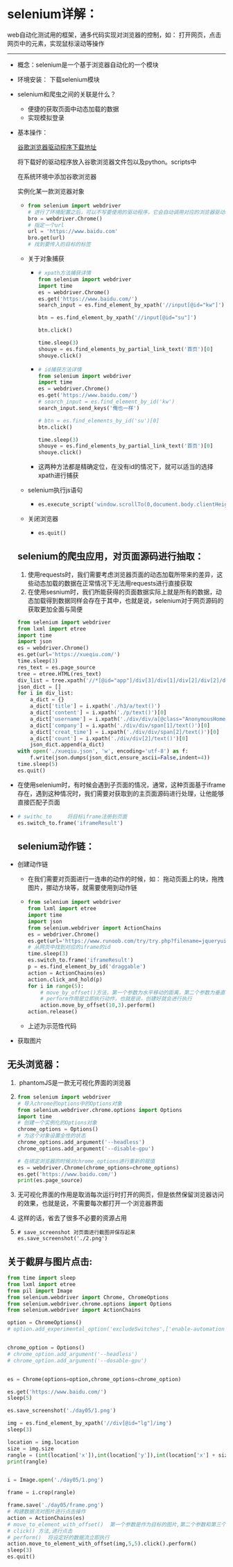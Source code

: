 # selenium详解：

web自动化测试用的框架，通多代码实现对浏览器的控制，如： 打开网页，点击网页中的元素，实现鼠标滚动等操作



------

- 概念：selenium是一个基于浏览器自动化的一个模块

- 环境安装： 下载selenium模块

- selenium和爬虫之间的关联是什么？

  - 便捷的获取页面中动态加载的数据
  - 实现模拟登录

- 基本操作：

  [谷歌浏览器驱动程序下载地址](http://chromedriver.storeage.googleapis.con/index.html)

  将下载好的驱动程序放入谷歌浏览器文件包以及python。scripts中

  在系统环境中添加谷歌浏览器

  实例化某一款浏览器对象

  - ```python
    from selenium import webdriver
    # 进行了环境配置之后，可以不写要使用的驱动程序，它会自动调用对应的浏览器驱动程序
    bro = webdriver.Chrome()
    # 指定一个url
    url = 'https://www.baidu.com'
    bro.get(url)
    # 找到要传入的目标的标签
    ```

  - 关于对象捕获

    - ```python
      # xpath方法捕获详情
      from selenium import webdriver
      import time
      es = webdriver.Chrome()
      es.get('https://www.baidu.com/')
      search_input = es.find_element_by_xpath('//input[@id="kw"]')
      
      btn = es.find_element_by_xpath('//input[@id="su"]')
      
      btn.click()
      
      time.sleep(3)
      shouye = es.find_elements_by_partial_link_text('首页')[0]
      shouye.click()
      ```

    - ```python
      # id捕获方法详情
      from selenium import webdriver
      import time
      es = webdriver.Chrome()
      es.get('https://www.baidu.com/')
      # search_input = es.find_element_by_id('kw')
      search_input.send_keys('俺也一样')
      
      # btn = es.find_elements_by_id('su')[0]
      btn.click()
      
      time.sleep(3)
      shouye = es.find_elements_by_partial_link_text('首页')[0]
      shouye.click()
      ```

    - 这两种方法都是精确定位，在没有id的情况下，就可以适当的选择xpath进行捕获

  - selenium执行js语句

    - ```python
      es.execute_script('window.scrollTo(0,document.body.clientHeight)')
      ```

  - 关闭浏览器

    - ```python
      es.quit()
      ```

  ## selenium的爬虫应用，对页面源码进行抽取：

  1. 使用requests时，我们需要考虑浏览器页面的动态加载所带来的差异，这些动态加载的数据在正常情况下无法用requests进行直接获取
  2. 在使用sesnium时，我们所能获得的页面数据实际上就是所有的数据，动态加载得到数据同样会存在于其中，也就是说，selenium对于网页源码的获取更加全面与简便

  

  

  ```python
  from selenium import webdriver
  from lxml import etree
  import time
  import json
  es = webdriver.Chrome()
  es.get(url='https://xueqiu.com/')
  time.sleep(3)
  res_text = es.page_source
  tree = etree.HTML(res_text)
  div_list = tree.xpath('//*[@id="app"]/div[3]/div[1]/div[2]/div[2]/div[1]/div[@class="AnonymousHome_home__timeline__item_3vU"]')
  json_dict = []
  for i in div_list:
      a_dict = {}
      a_dict['title'] = i.xpath('./h3/a/text()')
      a_dict['content'] = i.xpath('./p/text()')[0]
      a_dict['username'] = i.xpath('./div/div/a[@class="AnonymousHome_user-name_3wN"]/text()')[0]
      a_dict['company'] = i.xpath('./div/div/span[1]/text()')[0]
      a_dict['creat_time'] = i.xpath('./div/div/span[2]/text()')[0]
      a_dict['count'] = i.xpath('./div/div[2]/text()')[0]
      json_dict.append(a_dict)
  with open('./xueqiu.json', 'w', encoding='utf-8') as f:
      f.write(json.dumps(json_dict,ensure_ascii=False,indent=4))
  time.sleep(5)
  es.quit()
  ```

- 在使用selenium时，有时候会遇到子页面的情况，通常，这种页面基于iframe存在，遇到这种情况时，我们需要对获取到的主页面源码进行处理，让他能够直接匹配子页面

- ```python
  # swithc_to     将目标iframe注册到页面
  es.switch_to.frame('iframeResult')
  ```

  ##  selenium动作链：

- 创建动作链

  - 在我们需要对页面进行一连串的动作的时候，如： 拖动页面上的块，拖拽图片，挪动方块等，就需要使用到动作链

  - ```python
    from selenium import webdriver
    from lxml import etree
    import time
    import json
    from selenium.webdriver import ActionChains
    es = webdriver.Chrome()
    es.get(url='https://www.runoob.com/try/try.php?filename=jqueryui-api-droppable')
    # 从网页中找到对应的iframe的id
    time.sleep(3)
    es.switch_to.frame('iframeResult')
    p = es.find_element_by_id('draggable')
    action = ActionChains(es)
    action.click_and_hold(p)
    for i in range(5):
        # move_by_offset()方法，第一个参数为水平移动的距离，第二个参数为垂直移动的距离
        # perform作用是立即执行动作，也就是说，创建好就会进行执行
        action.move_by_offset(10,3).perform()
    action.release()
    ```

  - 上述为示范性代码

- 获取图片





## 无头浏览器：

1. ​	phantomJS是一款无可视化界面的浏览器

2. ```python
   from selenium import webdriver
   # 导入chrome的options中的Options对象
   from selenium.webdriver.chrome.options import Options
   import time
   # 创建一个实例化的Options对象
   chrome_options = Options()
   # 为这个对象设置全性的状态
   chrome_options.add_argument('--headless')
   chrome_options.add_argument('--disable-gpu')
   
   # 在绑定浏览器的时候对chrome_options进行重新的赋值
   es = webdriver.Chrome(chrome_options=chrome_options)
   es.get('https://www.baidu.com/')
   print(es.page_source)
   ```

3. 无可视化界面的作用是取消每次运行时打开的网页，但是依然保留浏览器访问的效果，也就是说，不需要每次都打开一个浏览器界面

4. 这样的话，省去了很多不必要的资源占用

5. ```
   # save_screenshot 对页面进行截图并保存起来
   es.save_screenshot('./2.png')
   ```





## 关于截屏与图片点击:

```python
from time import sleep
from lxml import etree
from pil import Image
from selenium.webdriver import Chrome, ChromeOptions
from selenium.webdriver.chrome.options import Options
from selenium.webdriver import ActionChains

option = ChromeOptions()
# option.add_experimental_option('excludeSwitches',['enable-automation'])


chrome_option = Options()
# chrome_option.add_argument('--headless')
# chrome_option.add_argument('--dosable-gpu')


es = Chrome(options=option,chrome_options=chrome_option)

es.get('https://www.baidu.com/')
sleep(5)

es.save_screenshot('./day05/1.png')

img = es.find_element_by_xpath('//div[@id="lg"]/img')
sleep(3)

location = img.location
size = img.size
rangle = (int(location['x']),int(location['y']),int(location['x'] + size['width']),int(location['y'] + size['height']))
print(rangle)


i = Image.open('./day05/1.png')

frame = i.crop(rangle)

frame.save('./day05/frame.png')
# 构建数据流对图片进行点击操作
action = ActionChains(es)
# move_to_element_with_offset()  第一个参数是作为目标的图片,第二个参数和第三个参数分别为横向便宜和纵向偏移
# click() 方法,进行点击
# perform()  将设定好的数据流立即执行
action.move_to_element_with_offset(img,5,5).click().perform()
sleep(3)
es.quit()
```

